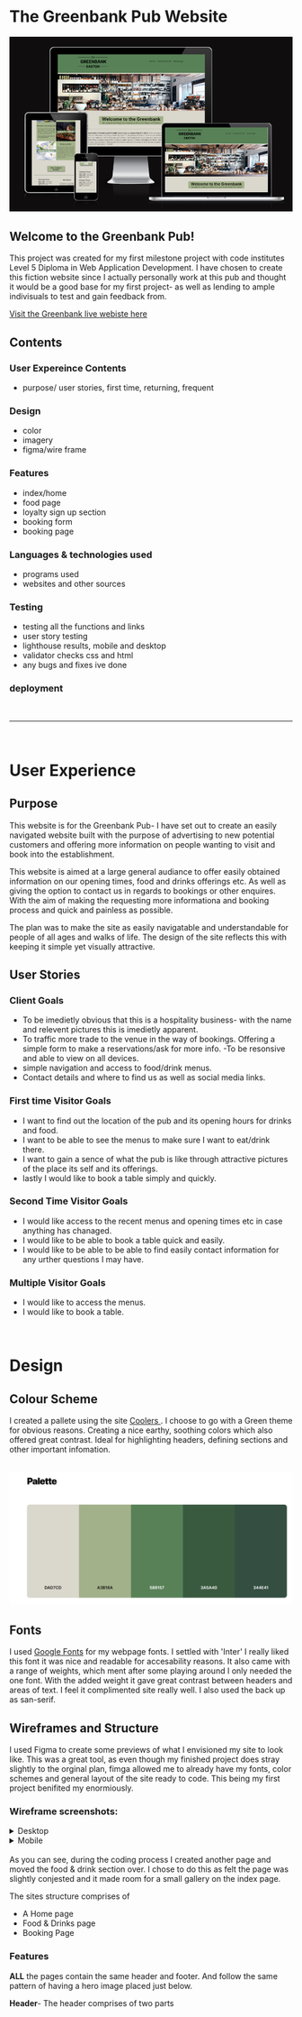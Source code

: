 # The Greenbank Pub Website
![wesbite preview](/assets/img/readme/res-design-screen.png)

## Welcome to the Greenbank Pub!

This project was created for my first milestone project with code institutes Level 5 Diploma in Web Application Development. I have chosen to create this fiction website since I actually personally work at this pub and thought it would be a good base for my first project- as well as lending to ample indivisuals to test and gain feedback from. 

[Visit the Greenbank live webiste here](https://beng-brown.github.io/the-greenbank-pub/)

## Contents 

### User Expereince Contents
- purpose/ user stories, first time, returning, frequent

### Design 
- color
- imagery
- figma/wire frame

### Features 
- index/home
- food page
- loyalty sign up section
- booking form
- booking page

### Languages & technologies used
- programs used
- websites and other sources

### Testing

- testing all the functions and links
- user story testing 
- lighthouse results, mobile and desktop
- validator checks css and html
- any bugs and fixes ive done

### deployment

<br>

---

<br>


# User Experience

## Purpose

This website is for the Greenbank Pub- I have set out to create an easily navigated website built with the purpose of advertising to new potential customers and offering more information on people wanting to visit and book into the establishment. 
 
 This website is aimed at a large general audiance to offer easily obtained information on our opening times, food and drinks offerings etc. As well as giving the option to contact us in regards to bookings or other enquires. With the aim of making the requesting more informationa and booking process and quick and painless as possible. 

 The plan was to make the site as easily navigatable and understandable for people of all ages and walks of life. The design of the site reflects this with keeping it simple yet visually attractive.

 ## User Stories

 ### Client Goals

- To be imedietly obvious that this is a hospitality business- with the name and relevent pictures this is imedietly apparent.
- To traffic more trade to the venue in the way of bookings. Offering a simple form to make a reservations/ask for more info.
-To be resonsive and able to view on all devices.
- simple navigation and access to food/drink menus. 
- Contact details and where to find us as well as social media links.

 ### First time Visitor Goals

 - I want to find out the location of the pub and its opening hours for drinks and food.
 - I want to be able to see the menus to make sure I want to eat/drink there.
 - I want to gain a sence of what the pub is like through attractive pictures of the place its self and its offerings.
 - lastly I would like to book a table simply and quickly. 

 ### Second Time Visitor Goals

 - I would like access to the recent menus and opening times etc in case anything has chanaged.
 - I would like to be able to book a table quick and easily.
 - I would like to be able to be able to find easily contact information for any urther questions I may have.

 ### Multiple Visitor Goals

 - I would like to access the menus.
 - I would like to book a table.
 
<br>

# Design

## Colour Scheme

I created a pallete using the site 	[Coolers ](https://coolors.co/). I choose to go with a Green theme for obvious reasons. Creating a nice earthy, soothing colors which also offered great contrast. Ideal for highlighting headers, defining sections and other important infomation.  

<br>

<img src="assets/img/readme/coolers-pallete.png">
 
 <br>

## Fonts

I used [Google Fonts](https://fonts.google.com/) for my webpage fonts. I settled with 'Inter' I really liked this font it was nice and readable for accesability reasons. It also came with a range of weights, which ment after some playing around I only needed the one font. With the added weight it gave great contrast between headers and areas of text. I feel it complimented site really well. I also used the back up as san-serif.

## Wireframes and Structure

I used Figma to create some previews of what I envisioned my site to look like. This was a great tool, as even though my finished project does stray slightly to the orginal plan, fimga allowed me to already have my fonts, color schemes and general layout of the site ready to code. This being my first project benifited my enormiously. 
<br>

### Wireframe screenshots:
<details><summary>Desktop</summary>
<img src="assets/img/readme/desktop-figma.png">
</details>

<details><summary>Mobile</summary>
<img src="assets/img/readme/mobile-figma.png">
</details>
<br>
As you can see, during the coding process I created another page and moved the food & drink section over. I chose to do this as  felt the page was slightly conjested and it made room for a small gallery on the index page.

The sites structure comprises of 

- A Home page
- Food & Drinks page
- Booking Page

### Features

**ALL** the pages contain the same header and footer. And follow the same pattern of having a hero image placed just below. 

**Header**- The header comprises of two parts
